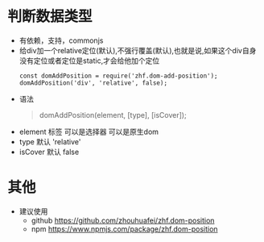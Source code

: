 # 判断数据类型
* 有依赖，支持，commonjs
* 给div加一个relative定位(默认),不强行覆盖(默认),也就是说,如果这个div自身没有定位或者定位是static,才会给他加个定位
    ```
    const domAddPosition = require('zhf.dom-add-position');
    domAddPosition('div', 'relative', false);
    ```
* 语法
    > domAddPosition(element, [type], [isCover]);
* element 标签 可以是选择器 可以是原生dom 
* type 默认 'relative'
* isCover 默认 false

# 其他
* 建议使用
    - github https://github.com/zhouhuafei/zhf.dom-position
    - npm https://www.npmjs.com/package/zhf.dom-position
